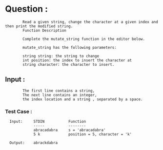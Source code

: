
# Question : 
            Read a given string, change the character at a given index and then print the modified string.
            Function Description

            Complete the mutate_string function in the editor below.

            mutate_string has the following parameters:

            string string: the string to change
            int position: the index to insert the character at
            string character: the character to insert.
        
## Input : 
            The first line contains a string, 
            The next line contains an integer, 
            the index location and a string , separated by a space.

### Test Case : 
      Input:     STDIN           Function
                 -----           --------
                 abracadabra     s = 'abracadabra'
                 5 k             position = 5, character = 'k'
                
      Output:    abrackdabra
